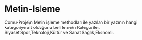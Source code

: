 # Metin-Isleme
Comu-Proje\n
Metin işleme methodları ile yazılan bir yazının hangi kategoriye ait olduğunu belirleme\n
Kategoriler: Siyaset,Spor,Teknoloji,Kültür ve Sanat,Sağlık,Ekonomi.
